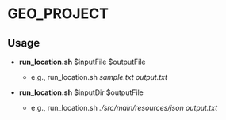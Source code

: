 # GEO_PROJECT

## Usage
* **run_location.sh** $inputFile $outputFile

  * e.g., run_location.sh *sample.txt output.txt*

* **run_location.sh** $inputDir $outputFile

  * e.g., run_location.sh *./src/main/resources/json output.txt*
